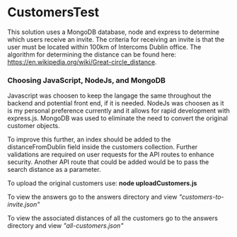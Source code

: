 # CustomersTest 
This solution uses a MongoDB database, node and express to determine which users receive an invite. 
The criteria for receiving an invite is that the user must be located within 100km of Intercoms Dublin 
office. The algorithm for determining the distance can be found here: https://en.wikipedia.org/wiki/Great-circle_distance. 

<h3>Choosing JavaScript, NodeJs, and MongoDB</h3>
Javascript was choosen to keep the langage the same throughout the backend and potential front end, if it is needed. NodeJs was choosen as it is my personal preference currently and it allows for rapid development with express.js. MongoDB was used to eliminate the need to convert the original customer objects. 

<p>To improve this further, an index should be added to the distanceFromDublin field inside the customers collection. Further validations are required on user requests for the API routes to enhance security. Another API route that could be added would be to pass the search distance as a parameter.</p>

<p>To upload the original customers use: <b>node uploadCustomers.js</b></p>

To view the answers go to the answers directory and view <i>"customers-to-invite.json"</i>

To view the associated distances of all the customers go to the answers directory and view <i>"all-customers.json"</i>